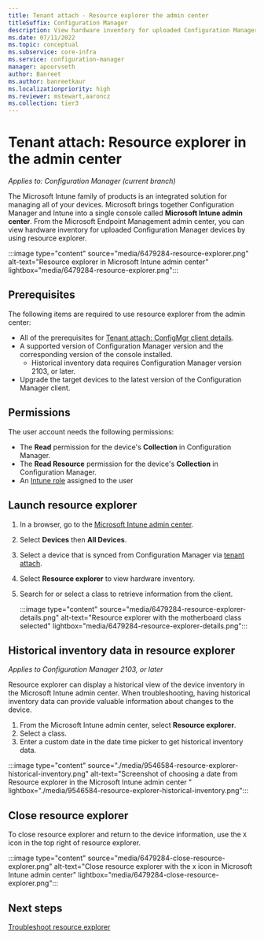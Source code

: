 ```yaml
---
title: Tenant attach - Resource explorer the admin center
titleSuffix: Configuration Manager
description: View hardware inventory for uploaded Configuration Manager devices using resource explorer in the admin center.
ms.date: 07/11/2022
ms.topic: conceptual
ms.subservice: core-infra
ms.service: configuration-manager
manager: apoorvseth
author: Banreet
ms.author: banreetkaur
ms.localizationpriority: high
ms.reviewer: mstewart,aaroncz 
ms.collection: tier3
---
```


# <a name="bkmk_hinv"></a> Tenant attach: Resource explorer in the admin center
<!--cm 6479284 in 7220536 pubpreview Sept 8, 2020, GA 2201-->
*Applies to: Configuration Manager (current branch)*

The Microsoft Intune family of products is an integrated solution for managing all of your devices. Microsoft brings together Configuration Manager and Intune into a single console called **Microsoft Intune admin center**. From the Microsoft Endpoint Management admin center, you can view hardware inventory for uploaded Configuration Manager devices by using resource explorer.

   :::image type="content" source="media/6479284-resource-explorer.png" alt-text="Resource explorer in Microsoft Intune admin center" lightbox="media/6479284-resource-explorer.png":::

## Prerequisites

The following items are required to use resource explorer from the admin center:

- All of the prerequisites for [Tenant attach: ConfigMgr client details](client-details.md).
- A supported version of Configuration Manager version and the corresponding version of the console installed.
   - Historical inventory data requires Configuration Manager version 2103, or later. 
- Upgrade the target devices to the latest version of the Configuration Manager client.

## Permissions

The user account needs the following permissions:

- The **Read** permission for the device's **Collection** in Configuration Manager.
- The **Read Resource** permission for the device's **Collection** in Configuration Manager.
- An [Intune role](../../intune-service/fundamentals/role-based-access-control.md) assigned to the user <!--7980141-->

## <a name="bkmk_launch"></a> Launch resource explorer

1. In a browser, go to the [Microsoft Intune admin center](https://go.microsoft.com/fwlink/?linkid=2109431).
1. Select **Devices** then **All Devices**.
1. Select a device that is synced from Configuration Manager via [tenant attach](device-sync-actions.md).
1. Select **Resource explorer** to view hardware inventory.
1. Search for or select a class to retrieve information from the client.

   :::image type="content" source="media/6479284-resource-explorer-details.png" alt-text="Resource explorer with the motherboard class selected" lightbox="media/6479284-resource-explorer-details.png":::

## <a name="bkmk_historical"></a> Historical inventory data in resource explorer
<!--9546584, June 2021-->

*Applies to Configuration Manager 2103, or later*

Resource explorer can display a historical view of the device inventory in the Microsoft Intune admin center. When troubleshooting, having historical inventory data can provide valuable information about changes to the device.

1. From the Microsoft Intune admin center, select **Resource explorer**.
1. Select a class.
1. Enter a custom date in the date time picker to get historical inventory data.

:::image type="content" source="./media/9546584-resource-explorer-historical-inventory.png" alt-text="Screenshot of choosing a date from Resource explorer in the Microsoft Intune admin center " lightbox="./media/9546584-resource-explorer-historical-inventory.png":::
## Close resource explorer

To close resource explorer and return to the device information, use the `X` icon in the top right of resource explorer.

   :::image type="content" source="media/6479284-close-resource-explorer.png" alt-text="Close resource explorer with the x icon in Microsoft Intune admin center" lightbox="media/6479284-close-resource-explorer.png":::

## Next steps

[Troubleshoot resource explorer](troubleshoot-resource-explorer.md)